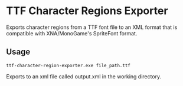 # TTF Character Regions Exporter

Exports character regions from a TTF font file to an XML format that is compatible with XNA/MonoGame's SpriteFont format.

## Usage
```
ttf-character-region-exporter.exe file_path.ttf
```

Exports to an xml file called output.xml in the working directory.